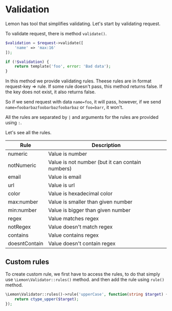 # Validation

Lemon has tool that simplifies validating. Let's start by validating request.

To validate request, there is method `validate()`.

```php
$validation = $request->validate([
    'name' => 'max:16'
]);

if (!$validation) {
    return template('foo', error: 'Bad data');
}
```

In this method we provide validating rules. Theese rules are in format request-key => rule. If some rule doesn't pass, this method returns false. If the key does not exist, it also returns false.

So if we send request with data `name=foo`, it will pass, however, if we send `name=foobarbazfoobarbazfoobarbaz` or `foo=barr`, it won't.

All the rules are separated by `|` and arguments for the rules are provided using `:`.

Let's see all the rules.

| Rule | Description |
|------|-------------|
| numeric | Value is number |
| notNumeric | Value is not number (but it can contain numbers) |
| email | Value is email |
| url | Value is url |
| color | Value is hexadecimal color |
| max:number | Value is smaller than given number |
| min:number | Value is bigger than given number |
| regex | Value matches regex |
| notRegex | Value doesn't match regex |
| contains | Value contains regex |
| doesntContain | Value doesn't contain regex |

## Custom rules

To create custom rule, we first have to access the rules, to do that simply use `\Lemon\Validator::rules()` method. and then add the rule using `rule()` method.

```php
\Lemon\Validator::rules()->rule('upperCase', function(string $target) {
    return ctype_upper($target);
});
```
